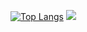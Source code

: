 <!--
**narcotis/narcotis** is a ✨ _special_ ✨ repository because its `README.md` (this file) appears on your GitHub profile.

Here are some ideas to get you started:

- 🔭 I’m currently working on ...
- 🌱 I’m currently learning ...
- 👯 I’m looking to collaborate on ...
- 🤔 I’m looking for help with ...
- 💬 Ask me about ...
- 📫 How to reach me: ...
- 😄 Pronouns: ...
- ⚡ Fun fact: ...
-->
[![Top Langs](https://github-readme-stats.vercel.app/api/top-langs/?username=narcotis)](https://github.com/anuraghazra/github-readme-stats)
<a href="https://opgc.me/#/users/narcotis" target="_blank"><img src="https://api.opgc.me/githubs/users/narcotis/tag/?theme=basic" /></a>
